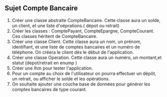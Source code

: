 
## Sujet Compte Bancaire 

1. Créer une classe abstraite CompteBancaire. 
   Cette classe aura un solde, un client, et une liste d'oéprations.( dépot ou retrait)
2. Créer les classes : ComptePayant, CompteEpargne, CompteCourant. 
   Ces classes héritent de CompteBancaire.
3. Créer une classe Client. 
   Cette classe aura un nom, un prénom, identifiant, et une liste de comptes bancaires et un numéro de téléphone. On créera le client dès le début de l'application.
4. Créer une classe Operation. 
   Cette classe aura un numéro, un montant,et statut (depot/retrait en enump )
5. Créer une Ihm pour tester l'application.
6. Pour un compte au choix de l'utilisateur on pourra effectuer un dépôt, un retrait, ou afficher le solde et les opérations.
6. On souhaite ajouter une couche base de données pour générer les comptes bancaires de type courant. 
